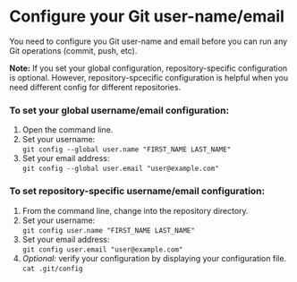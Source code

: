 # Configure your Git user-name/email

You need to configure you Git user-name and email before you can run any Git operations (commit, push, etc).

**Note:** If you set your global configuration, repository-specific configuration is optional. However, repository-spcecific configuration is helpful when you need different config for different repositories.

### To set your global username/email configuration:
1. Open the command line.
2. Set your username: \
`git config --global user.name "FIRST_NAME LAST_NAME"`
3. Set your email address: \
`git config --global user.email "user@example.com"`

### To set repository-specific username/email configuration:
1. From the command line, change into the repository directory.
2. Set your username: \
`git config user.name "FIRST_NAME LAST_NAME"`
3. Set your email address: \
`git config user.email "user@example.com"`
4. *Optional:* verify your configuration by displaying your configuration file. \
`cat .git/config`
